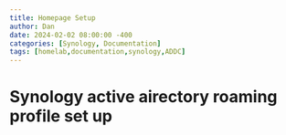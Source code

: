 ```yaml
---
title: Homepage Setup
author: Dan
date: 2024-02-02 08:00:00 -400
categories: [Synology, Documentation]
tags: [homelab,documentation,synology,ADDC]
---
```


# Synology active airectory roaming profile set up
